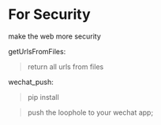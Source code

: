 # For Security

make the web more security

getUrlsFromFiles: 
>   return all urls from files


wechat_push: 

> pip install 

> push the loophole to your wechat  app;

